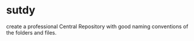 # sutdy
 create a professional Central Repository with good naming conventions of the folders and files.
